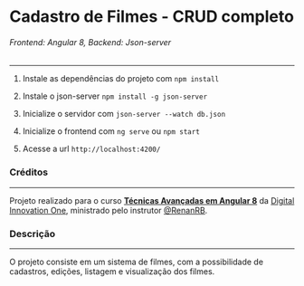 # Cadastro de Filmes - CRUD completo

###### Frontend: Angular 8, Backend: Json-server

------

1. Instale as dependências do projeto com `npm install`

2. Instale o json-server `npm install -g json-server`

3. Inicialize o servidor com `json-server --watch db.json` 

4. Inicialize o frontend com `ng serve` ou `npm start`

5. Acesse a url `http://localhost:4200/`  

   

### Créditos

------

Projeto realizado para o curso **[Técnicas Avançadas em Angular 8](https://web.digitalinnovation.one/course/tecnicas-avancadas-em-angular-8/learning/d29786af-be10-44d9-8e07-8589f60553ee?back=/track/santander-fullstack-developer)** da [Digital Innovation One](https://web.digitalinnovation.one/), ministrado pelo instrutor [@RenanRB](https://github.com/RenanRB).

### Descrição

------

O projeto consiste em um sistema de filmes, com a possibilidade de cadastros, edições, listagem e visualização dos filmes.

